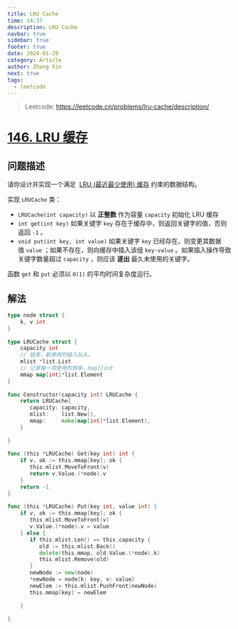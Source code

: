 ```yaml
---
title: LRU Cache
time: 14:37
description: LRU Cache
navbar: true
sidebar: true
footer: true
date: 2024-01-29
category: Article
author: Zhang Xin
next: true
tags:
  - leetcode
---
```

> Leetcode: https://leetcode.cn/problems/lru-cache/description/


# [146. LRU 缓存](https://leetcode.cn/problems/lru-cache/)


## 问题描述

请你设计并实现一个满足  [LRU (最近最少使用) 缓存](https://baike.baidu.com/item/LRU) 约束的数据结构。

实现 `LRUCache` 类：

- `LRUCache(int capacity)` 以 **正整数** 作为容量 `capacity` 初始化 LRU 缓存
- `int get(int key)` 如果关键字 `key` 存在于缓存中，则返回关键字的值，否则返回 `-1` 。
- `void put(int key, int value)` 如果关键字 `key` 已经存在，则变更其数据值 `value` ；如果不存在，则向缓存中插入该组 `key-value` 。如果插入操作导致关键字数量超过 `capacity` ，则应该 **逐出** 最久未使用的关键字。

函数 `get` 和 `put` 必须以 `O(1)` 的平均时间复杂度运行。
## 解法

```go
type node struct {  
    k, v int  
}  
  
type LRUCache struct {  
    capacity int  
    // 链表，新使用的插入队头。  
    mlist *list.List  
    // 记录每一项使用的频率，map[]int  
    mmap map[int]*list.Element  
}  
  
func Constructor(capacity int) LRUCache {  
    return LRUCache{  
       capacity: capacity,  
       mlist:    list.New(),  
       mmap:     make(map[int]*list.Element),  
    }  
  
}  
  
func (this *LRUCache) Get(key int) int {  
    if v, ok := this.mmap[key]; ok {  
       this.mlist.MoveToFront(v)  
       return v.Value.(*node).v  
    }  
    return -1  
}  
  
func (this *LRUCache) Put(key int, value int) {  
    if v, ok := this.mmap[key]; ok {  
       this.mlist.MoveToFront(v)  
       v.Value.(*node).v = value  
    } else {  
       if this.mlist.Len() == this.capacity {  
          old := this.mlist.Back()  
          delete(this.mmap, old.Value.(*node).k)  
          this.mlist.Remove(old)  
       }  
       newNode := new(node)  
       *newNode = node{k: key, v: value}  
       newElem := this.mlist.PushFront(newNode)  
       this.mmap[key] = newElem  
  
    }  
  
}
```

